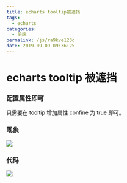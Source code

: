 ```yaml
---
title: echarts tooltip被遮挡
tags:
  - echarts
categories:
  - 前端
permalink: /js/ra9kve123o
date: 2019-09-09 09:36:25
---
```


# echarts tooltip 被遮挡

### 配置属性即可

只需要在 tooltip 增加属性 confine 为 true 即可。

### 现象

![](https://cdn.jsdelivr.net/gh/xxmys/image/img/202408090911706.png)

### 代码

![](https://cdn.jsdelivr.net/gh/xxmys/image/img/202408090911444.png)
